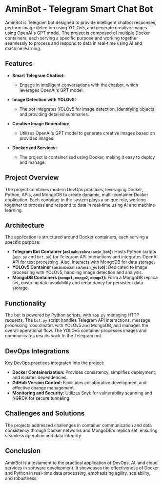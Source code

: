 # AminBot - Telegram Smart Chat Bot

AminBot is Telegram bot designed to provide intelligent chatbot responses, perform image detection using YOLOv5, and generate creative images using OpenAI's GPT model. The project is composed of multiple Docker containers, each serving a specific purpose and working together seamlessly to process and respond to data in real-time using AI and machine learning.

## Features

- **Smart Telegram Chatbot:**
  - Engage in intelligent conversations with the chatbot, which leverages OpenAI's GPT model.


- **Image Detection with YOLOv5:**
  - The bot integrates YOLOv5 for image detection, identifying objects and providing detailed summaries.

- **Creative Image Generation:**
  - Utilizes OpenAI's GPT model to generate creative images based on provided images.

- **Dockerized Services:**
  - The project is containerized using Docker, making it easy to deploy and manage.

## Project Overview

The project combines modern DevOps practices, leveraging Docker, Python, APIs, and MongoDB to create dynamic, multi-container Docker application. Each container in the system plays a unique role, working together to process and respond to data in real-time using AI and machine learning.

## Architecture

The application is structured around Docker containers, each serving a specific purpose:

- **Telegram Bot Container (`aminabuzahra/amin_bot`):** Hosts Python scripts (`app.py` and `bot.py`) for Telegram API interactions and integrates OpenAI API for text processing. Also, interacts with MongoDB for data storage.
- **YOLOv5 Container (`aminabuzahra/amin_yolo5`):** Dedicated to image processing with YOLOv5, handling image detection and analysis.
- **MongoDB Containers (`mongo1`, `mongo2`, `mongo3`):** Form a MongoDB replica set, ensuring data availability and redundancy for persistent data storage.

## Functionality

The bot is powered by Python scripts, with `app.py` managing HTTP requests. The `bot.py` script handles Telegram API interactions, message processing, coordinates with YOLOv5 and MongoDB, and manages the overall operational flow. The YOLOv5 container processes images and communicates results back to the Telegram bot.

## DevOps Integrations

Key DevOps practices integrated into the project:

- **Docker Containerization:** Provides consistency, simplifies deployment, and isolates dependencies.
- **GitHub Version Control:** Facilitates collaborative development and effective change management.
- **Monitoring and Security:** Utilizes Snyk for vulnerability scanning and NGROK for secure tunneling.

## Challenges and Solutions

The projects addressed challenges in container communication and data consistency through Docker networks and MongoDB's replica set, ensuring seamless operation and data integrity.

## Conclusion

AminBot is a testament to the practical application of DevOps, AI, and cloud services in software development. It showcases the effectiveness of Docker and Python in real-time data processing, emphasizing agility, scalability, and robustness.
